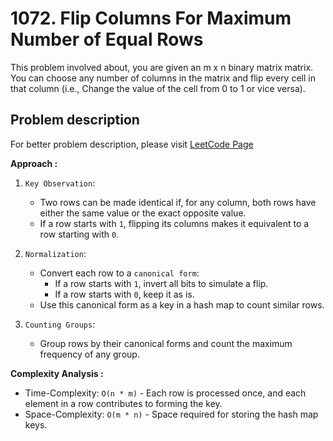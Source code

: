 # 1072. Flip Columns For Maximum Number of Equal Rows

This problem involved about, you are given an m x n binary matrix matrix.
You can choose any number of columns in the matrix and flip every cell in that column (i.e., Change the value of the cell from 0 to 1 or vice versa).

## Problem description

For better problem description, please visit [LeetCode Page](https://leetcode.com/problems/flip-columns-for-maximum-number-of-equal-rows/description)

**Approach :**<br/>

1. `Key Observation`:

    - Two rows can be made identical if, for any column, both rows have either the same value or the exact opposite value.
    - If a row starts with `1`, flipping its columns makes it equivalent to a row starting with `0`.

2. `Normalization`:

    - Convert each row to a `canonical form`:
        - If a row starts with `1`, invert all bits to simulate a flip.
        - If a row starts with `0`, keep it as is.
    - Use this canonical form as a key in a hash map to count similar rows.

3. `Counting Groups`:
    - Group rows by their canonical forms and count the maximum frequency of any group.

**Complexity Analysis :**<br/>

-   Time-Complexity: `O(n * m)` - Each row is processed once, and each element in a row contributes to forming the key.
-   Space-Complexity: `O(m * n)` - Space required for storing the hash map keys.
